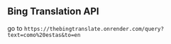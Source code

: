 ## Bing Translation API

go to `https://thebingtranslate.onrender.com/query?text=como%20estas&to=en`
